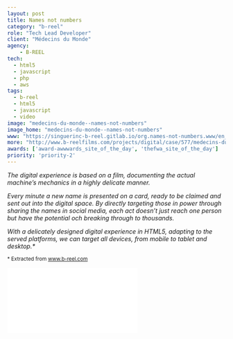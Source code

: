 ```yaml
---
layout: post
title: Names not numbers
category: "b-reel"
role: "Tech Lead Developer"
client: "Médecins du Monde"
agency:
    - B-REEL
tech:
  - html5
  - javascript
  - php
  - aws
tags:
  - b-reel
  - html5
  - javascript
  - video
image: "medecins-du-monde--names-not-numbers"
image_home: "medecins-du-monde--names-not-numbers"
www: "https://singuerinc-b-reel.gitlab.io/org.names-not-numbers.www/en_int/"
more: "http://www.b-reelfilms.com/projects/digital/case/577/medecins-du-monde/"
awards: ['award-awwwards_site_of_the_day', 'thefwa_site_of_the_day']
priority: 'priority-2'
---
```


_The digital experience is based on a film, documenting the actual machine’s mechanics in a highly delicate manner._

_Every minute a new name is presented on a card, ready to be claimed and sent out into the digital space. By directly targeting those in power through sharing the names in social media, each act doesn’t just reach one person but have the potential och breaking through to thousands._

_With a delicately designed digital experience in HTML5, adapting to the served platforms, we can target all devices, from mobile to tablet and desktop.\*_

<small>* Extracted from <a href="http://www.b-reelfilms.com/projects/digital/case/577/medecins-du-monde/" target="\_blank">www.b-reel.com</a></small>

<div class="video-wrapper">
<iframe src="//player.vimeo.com/video/89640595?title=0&amp;byline=0&amp;portrait=0" frameborder="0" webkitallowfullscreen mozallowfullscreen allowfullscreen></iframe>
</div>
